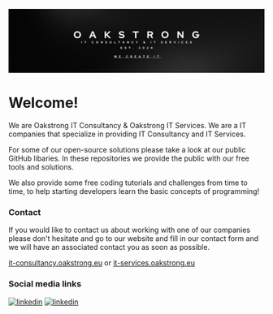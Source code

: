 
![Oakstrong IT Consultancy & IT Services](https://github.com/Oakstrong-IT-Consultancy-IT-Services/.github/blob/main/oakstrong-it-github-banner.png?raw=true)


# Welcome!

We are Oakstrong IT Consultancy & Oakstrong IT Services.
We are a IT companies that specialize in providing IT Consultancy and IT Services.

For some of our open-source solutions please take a look at our public GitHub libaries. In these repositories we provide the public with our free tools and solutions.

We also provide some free coding tutorials and challenges from time to time, to help starting developers learn the basic concepts of programming!

### Contact

If you would like to contact us about working with one of our companies please don't hesitate and go to our website and fill in our contact form and we will have an associated contact you as soon as possible.

[it-consultancy.oakstrong.eu](it-consultancy.oakstrong.eu) or
[it-services.oakstrong.eu](it-services.oakstrong.eu)

### Social media links
[![linkedin](https://img.shields.io/badge/Oakstrong_IT_consultancy-0A66C2?style=for-the-badge&logo=linkedin&logoColor=white)](https://www.linkedin.com/in/oakstrong-it-consultancy/)
[![linkedin](https://img.shields.io/badge/Oakstrong_IT_services-0A66C2?style=for-the-badge&logo=linkedin&logoColor=white)](https://www.linkedin.com/in/oakstrong-it-consultancy/)
